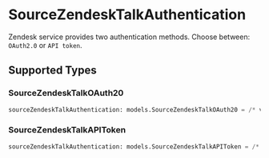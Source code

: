 # SourceZendeskTalkAuthentication

Zendesk service provides two authentication methods. Choose between: `OAuth2.0` or `API token`.


## Supported Types

### SourceZendeskTalkOAuth20

```python
sourceZendeskTalkAuthentication: models.SourceZendeskTalkOAuth20 = /* values here */
```

### SourceZendeskTalkAPIToken

```python
sourceZendeskTalkAuthentication: models.SourceZendeskTalkAPIToken = /* values here */
```

